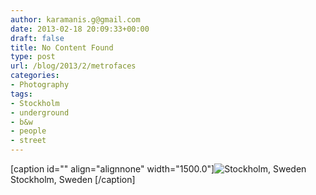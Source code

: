 ```yaml
---
author: karamanis.g@gmail.com
date: 2013-02-18 20:09:33+00:00
draft: false
title: No Content Found
type: post
url: /blog/2013/2/metrofaces
categories:
- Photography
tags:
- Stockholm
- underground
- b&w
- people
- street
---
```


[caption id="" align="alignnone" width="1500.0"]![  Stockholm, Sweden  ](https://images.squarespace-cdn.com/content/v1/4f3f61bae4b063b909445965/1361218039234-NVL1KBERPBVOL01EKHON/ke17ZwdGBToddI8pDm48kF9aEDQaTpZHfWEO2zppK7Z7gQa3H78H3Y0txjaiv_0fDoOvxcdMmMKkDsyUqMSsMWxHk725yiiHCCLfrh8O1z5QPOohDIaIeljMHgDF5CVlOqpeNLcJ80NK65_fV7S1UX7HUUwySjcPdRBGehEKrDf5zebfiuf9u6oCHzr2lsfYZD7bBzAwq_2wCJyqgJebgg/20130218-R0013091.jpg?format=original)
  Stockholm, Sweden  [/caption]

